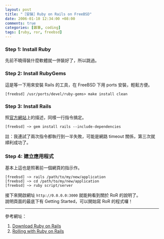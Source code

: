 ```yaml
--- 
layout: post
title: "［安裝］Ruby on Rails on FreeBSD"
date: 2006-01-10 12:34:00 +08:00
comments: true
categories: [雜筆, coding]
tags: [ruby, ror, freebsd]
---
```


### Step 1: Install Ruby

先前不曉得裝什麼軟體就一併裝好了，所以跳過。

<!-- more -->

### Step 2: Install RubyGems

這是等一下用來安裝 Rails 的工具，在 FreeBSD 下用 ports 安裝，輕鬆方便。

    [freebsd] /usr/ports/devel/ruby-gems> make install clean

### Step 3: Install Rails

照[官方網站](http://www.rubyonrails.org/down)上的描述，同樣一行指令搞定。

    [freebsd] ~> gem install rails --include-dependencies

註：我連試了兩次指令都執行到一半失敗，可能是網路 timeout 關係，第三次就順利成功了。

### Step 4: 建立應用程式

基本上這也是照著前一個網頁的指示作。

    [freebsd] ~> rails /path/to/my/new/application
    [freebsd] ~> cd /path/to/my/new/application
    [freebsd] ~> ruby script/server

接下來開啟網址 `http://0.0.0.0:3000` 就能夠看到關於 RoR 的說明了。  
說明頁面的最底下有 Getting Started，可以開始寫 RoR 的程式囉！

----

參考網址：

1. [Download Ruby on Rails](http://www.rubyonrails.org/down)
2. [Rolling with Ruby on Rails](http://www.onlamp.com/pub/a/onlamp/2005/01/20/rails.html?page=1)